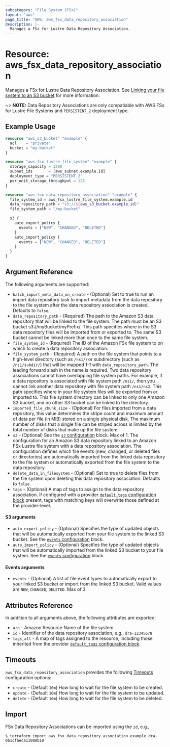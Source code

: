 ```yaml
---
subcategory: "File System (FSx)"
layout: "aws"
page_title: "AWS: aws_fsx_data_repository_association"
description: |-
  Manages a FSx for Lustre Data Repository Association.
---
```


# Resource: aws_fsx_data_repository_association

Manages a FSx for Lustre Data Repository Association. See [Linking your file system to an S3 bucket](https://docs.aws.amazon.com/fsx/latest/LustreGuide/create-dra-linked-data-repo.html) for more information.

~> **NOTE:** Data Repository Associations are only compatiable with AWS FSx for Lustre File Systems and `PERSISTENT_2` deployment type.

## Example Usage

```terraform
resource "aws_s3_bucket" "example" {
  acl    = "private"
  bucket = "my-bucket"
}

resource "aws_fsx_lustre_file_system" "example" {
  storage_capacity = 1200
  subnet_ids       = [aws_subnet.example.id]
  deployment_type = "PERSISTENT_2"
  per_unit_storage_throughput = 125
}

resource "aws_fsx_data_repository_association" "example" {
  file_system_id = aws_fsx_lustre_file_system.example.id
  data_repository_path = "s3://${aws_s3_bucket.example.id}"
  file_system_path = "/my-bucket"

  s3 {
    auto_export_policy {
      events = ["NEW", "CHANGED", "DELETED"]
    }
    auto_import_policy {
      events = ["NEW", "CHANGED", "DELETED"]
    }
  }
}

```

## Argument Reference

The following arguments are supported:

* `batch_import_meta_data_on_create` - (Optional) Set to true to run an import data repository task to import metadata from the data repository to the file system after the data repository association is created. Defaults to `false`.
* `data_repository_path` - (Required) The path to the Amazon S3 data repository that will be linked to the file system. The path must be an S3 bucket s3://myBucket/myPrefix/. This path specifies where in the S3 data repository files will be imported from or exported to. The same S3 bucket cannot be linked more than once to the same file system.
* `file_system_id` - (Required) The ID of the Amazon FSx file system to on which to create a data repository association.
* `file_system_path` - (Required) A path on the file system that points to a high-level directory (such as `/ns1/`) or subdirectory (such as `/ns1/subdir/`) that will be mapped 1-1 with `data_repository_path`. The leading forward slash in the name is required. Two data repository associations cannot have overlapping file system paths. For example, if a data repository is associated with file system path `/ns1/`, then you cannot link another data repository with file system path `/ns1/ns2`. This path specifies where in your file system files will be exported from or imported to. This file system directory can be linked to only one Amazon S3 bucket, and no other S3 bucket can be linked to the directory.
* `imported_file_chunk_size` - (Optional) For files imported from a data repository, this value determines the stripe count and maximum amount of data per file (in MiB) stored on a single physical disk. The maximum number of disks that a single file can be striped across is limited by the total number of disks that make up the file system.
* `s3` - (Optional) See the [`s3` configuration](#s3-arguments) block. Max of 1.
The configuration for an Amazon S3 data repository linked to an Amazon FSx Lustre file system with a data repository association. The configuration defines which file events (new, changed, or deleted files or directories) are automatically imported from the linked data repository to the file system or automatically exported from the file system to the data repository.
* `delete_data_in_filesystem` - (Optional) Set to true to delete files from the file system upon deleting this data repository association. Defaults to `false`.
* `tags` - (Optional) A map of tags to assign to the data repository association. If configured with a provider [`default_tags` configuration block](/docs/providers/aws/index.html#default_tags-configuration-block) present, tags with matching keys will overwrite those defined at the provider-level.


#### S3 arguments

* `auto_export_policy` - (Optional) Specifies the type of updated objects that will be automatically exported from your file system to the linked S3 bucket. See the [`events` configuration](#events-arguments) block. 
* `auto_import_policy` - (Optional) Specifies the type of updated objects that will be automatically imported from the linked S3 bucket to your file system. See the [`events` configuration](#events-arguments) block.

#### Events arguments

* `events` - (Optional) A list of file event types to automatically export to your linked S3 bucket or import from the linked S3 bucket. Valid values are `NEW`, `CHANGED`, `DELETED`. Max of 3.

## Attributes Reference

In addition to all arguments above, the following attributes are exported:

* `arn` - Amazon Resource Name of the file system.
* `id` - Identifier of the data repository association, e.g., `dra-12345678`
* `tags_all` - A map of tags assigned to the resource, including those inherited from the provider [`default_tags` configuration block](/docs/providers/aws/index.html#default_tags-configuration-block).

## Timeouts

`aws_fsx_data_repository_association` provides the following [Timeouts](https://www.terraform.io/docs/configuration/blocks/resources/syntax.html#operation-timeouts)
configuration options:

* `create` - (Default `10m`) How long to wait for the file system to be created.
* `update` - (Default `10m`) How long to wait for the file system to be updated.
* `delete` - (Default `10m`) How long to wait for the file system to be deleted.

## Import

FSx Data Repository Associations can be imported using the `id`, e.g.,

```
$ terraform import aws_fsx_data_repository_association.example dra-0b1cfaeca11088b10
```
